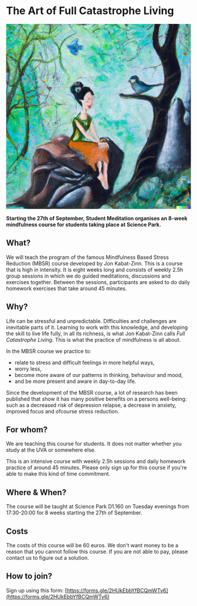 # The Art of Full Catastrophe Living

![DALL·E 2022-09-07 10.20.02 - an impressionist painting of a smiling woman meditating cross-legged on a stone in a forest with a cute bird](Dalle1.png)

**Starting the 27th of September, Student Meditation organises an 8-week mindfulness course for students taking place at Science Park.**

## What?
  We will teach the program of the famous Mindfulness Based Stress Reduction (MBSR) course developed by Jon Kabat-Zinn. This is a course that is high in intensity. It is eight weeks long and consists of weekly 2.5h group sessions in which we do guided meditations, discussions and exercises together. Between the sessions, participants are asked to do daily homework exercises that take around 45 minutes.

## Why?
Life can be stressful and unpredictable. Difficulties and challenges are inevitable parts of it. Learning to work with this knowledge, and developing the skill to live life fully, in all its richness, is what Jon Kabat-Zinn calls *Full Catastrophe Living*. This is what the practice of mindfulness is all about.

In the MBSR course we practice to:
- relate to stress and difficult feelings in more helpful ways,
- worry less,
- become more aware of our patterns in thinking, behaviour and mood,
- and be more present and aware in day-to-day life.

Since the development of the MBSR course, a lot of research has been published that show it has many positive benefits on a persons well-being: such as a decreased risk of depression relapse, a decrease in anxiety, improved focus and ofcourse stress reduction.

## For whom?
We are teaching this course for students. It does not matter whether you study at the UVA or somewhere else.

This is an intensive course with weekly 2.5h sessions and daily homework practice of around 45 minutes. Please only sign up for this course if you're able to make this kind of time commitment.

## Where & When?
The course will be taught at Science Park D1.160 on Tuesday evenings from 17:30-20:00 for 8 weeks starting the 27th of September.

## Costs
The costs of this course will be 60 euros. We don't want money to be a reason that you cannot follow this course. If you are not able to pay, please contact us to figure out a solution.

## How to join?
Sign up using this form: [https://forms.gle/2HUkEbbYfBCQmWTv6](https://forms.gle/2HUkEbbYfBCQmWTv6)
